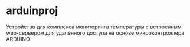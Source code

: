 # arduinproj
Устройство для комплекса мониторинга температуры с встроенным web-сервером для удаленного доступа на основе микроконтроллера ARDUINO
